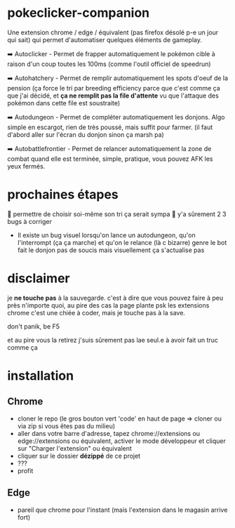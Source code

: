 # pokeclicker-companion
Une extension chrome / edge / équivalent (pas firefox désolé p-e un jour qui sait) qui permet d'automatiser quelques éléments de gameplay.

➡️ Autoclicker - Permet de frapper automatiquement le pokémon cible à raison d'un coup toutes les 100ms (comme l'outil officiel de speedrun)

➡️ Autohatchery - Permet de remplir automatiquement les spots d'oeuf de la pension (ça force le tri par breeding efficiency parce que c'est comme ça que j'ai décidé, et **ça ne remplit pas la file d'attente** vu que l'attaque des pokémon dans cette file est soustraite)

➡️ Autodungeon - Permet de compléter automatiquement les donjons. Algo simple en escargot, rien de très poussé, mais suffit pour farmer. (il faut d'abord aller sur l'écran du donjon sinon ça marsh pa)

➡️ Autobattlefrontier - Permet de relancer automatiquement la zone de combat quand elle est terminée, simple, pratique, vous pouvez AFK les yeux fermés.

# prochaines étapes

🥚 permettre de choisir soi-même son tri ça serait sympa
🐛 y'a sûrement 2 3 bugs à corriger
- Il existe un bug visuel lorsqu'on lance un autodungeon, qu'on l'interrompt (ça ça marche) et qu'on le relance (là c bizarre) genre le bot fait le donjon pas de soucis mais visuellement ça s'actualise pas

# disclaimer
je **ne touche pas** à la sauvegarde. c'est à dire que vous pouvez faire à peu près n'importe quoi, au pire des cas la page plante psk les extensions chrome c'est une chiée à coder, mais je touche pas à la save.

don't panik, be F5

et au pire vous la retirez j'suis sûrement pas lae seul.e à avoir fait un truc comme ça

# installation
## Chrome
- cloner le repo (le gros bouton vert 'code' en haut de page => cloner ou via zip si vous êtes pas du milieu)
- aller dans votre barre d'adresse, tapez chrome://extensions ou edge://extensions ou équivalent, activer le mode développeur et cliquer sur "Charger l'extension" ou équivalent
- cliquer sur le dossier **dézippé** de ce projet
- ???
- profit

## Edge
- pareil que chrome pour l'instant (mais l'extension dans le magasin arrive fort)